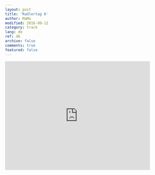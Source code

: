 ```yaml
---   
layout: post 
title: 'Radlertag 6'  
author: MaMo 
modified: 2016-09-12
category: track 
lang: de 
ref: d6
archive: false 
comments: true 
featured: false 
--- 
```


                                                                                                                                                                                                                                                                                                                                                                                                                                                                                                              

<iframe width='480' height='360' src='http://track-kit.net/maps_s3/?v=embed&track=229809.gpx' frameborder='0' allowfullscreen></iframe>